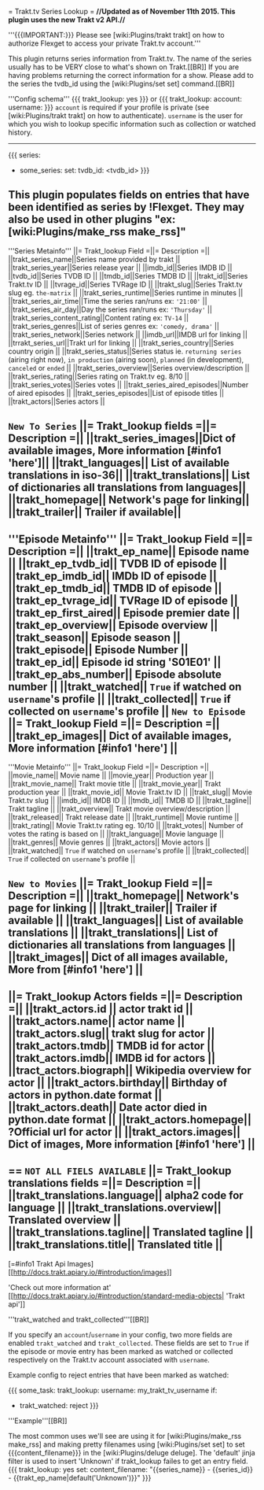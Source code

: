 = Trakt.tv Series Lookup =
**//Updated as of November 11th 2015. This plugin uses the new Trakt v2 API.//**

'''{{{IMPORTANT:}}} Please see [wiki:Plugins/trakt trakt] on how to authorize Flexget to access your private Trakt.tv account.'''

This plugin returns series information from Trakt.tv. The name of the series usually has to be VERY close to what's shown on Trakt.[[BR]]
If you are having problems returning the correct information for a show. Please add to the series the tvdb_id using the [wiki:Plugins/set set] command.[[BR]]

'''Config schema'''
{{{
trakt_lookup: yes
}}}
or
{{{
trakt_lookup:
   account: <flexget account name>
   username: <trakt username>
}}}
`account` is required if your profile is private (see [wiki:Plugins/trakt trakt] on how to authenticate). `username` is the user for which you wish to lookup specific information such as collection or watched history.

----

{{{
series:
  - some_series:
      set:
        tvdb_id: <tvdb_id>
}}}

This plugin populates fields on entries that have been identified as series by !Flexget. They may also be used in other plugins "ex:[wiki:Plugins/make_rss make_rss]"
----
'''Series Metainfo'''
||= Trakt_lookup Field =||= Description =||
||trakt_series_name||Series name provided by trakt ||
||trakt_series_year||Series release year ||
||imdb_id||Series IMDB ID ||
||tvdb_id||Series TVDB ID ||
||tmdb_id||Series TMDB ID ||
||trakt_id||Series Trakt.tv ID ||
||tvrage_id||Series TVRage ID ||
||trakt_slug||Series Trakt.tv slug eg. `the-matrix` ||
||trakt_series_runtime||Series runtime in minutes ||
||trakt_series_air_time||Time the series ran/runs ex: `'21:00'` ||
||trakt_series_air_day||Day the series ran/runs ex: `'Thursday'` ||
||trakt_series_content_rating||Content rating ex: `TV-14` ||
||trakt_series_genres||List of series genres ex: `'comedy, drama'` ||
||trakt_series_network||Series network ||
||imdb_url||IMDB url for linking ||
||trrakt_series_url||Trakt url for linking ||
||trakt_series_country||Series country origin ||
||trakt_series_status||Series status ie. `returning series` (airing right now), `in production` (airing soon), `planned` (in development), `canceled` or `ended` ||
||trakt_series_overview||Series overview/description ||
||trakt_series_rating||Series rating on Trakt.tv eg. 8/10 ||
||trakt_series_votes||Series votes ||
||trakt_series_aired_episodes||Number of aired episodes ||
||trakt_series_episodes||List of episode titles ||
||trakt_actors||Series actors ||

`New To Series`
||= Trakt_lookup fields =||= Description =||
||trakt_series_images||Dict of available images, More information [#info1 'here']||
||trakt_languages|| List of available translations in iso-36||
||trakt_translations|| List of dictionaries all translations from languages||
||trakt_homepage|| Network's page for linking||
||trakt_trailer|| Trailer if available||
----
'''Episode Metainfo'''
||= Trakt_lookup Field =||= Description =||
||trakt_ep_name|| Episode name ||
||trakt_ep_tvdb_id|| TVDB ID of episode ||
||trakt_ep_imdb_id|| IMDb ID of episode ||
||trakt_ep_tmdb_id|| TMDB ID of episode ||
||trakt_ep_tvrage_id|| TVRage ID of episode ||
||trakt_ep_first_aired|| Episode premier date ||
||trakt_ep_overview|| Episode overview ||
||trakt_season|| Episode season ||
||trakt_episode|| Episode Number ||
||trakt_ep_id|| Episode id string 'S01E01' ||
||trakt_ep_abs_number|| Episode absolute number ||
||trakt_watched|| `True` if watched on `username`'s profile ||
||trakt_collected|| `True` if collected on `username`'s profile ||
`New to Episode`
||= Trakt_lookup Field =||= Description =||
||trakt_ep_images|| Dict of available images, More information [#info1 'here'] ||
----
'''Movie Metainfo'''
||= Trakt_lookup Field =||= Description =||
||movie_name|| Movie name ||
||movie_year|| Production year ||
||trakt_movie_name|| Trakt movie title ||
||trakt_movie_year|| Trakt production year ||
||trakt_movie_id|| Movie Trakt.tv ID ||
||trakt_slug|| Movie Trakt.tv slug ||
||imdb_id|| IMDB ID ||
||tmdb_id|| TMDB ID ||
||trakt_tagline|| Trakt tagline ||
||trakt_overview|| Trakt movie overview/description ||
||trakt_released|| Trakt release date ||
||trakt_runtime|| Movie runtime ||
||trakt_rating|| Movie Trakt.tv rating eg. 10/10 ||
||trakt_votes|| Number of votes the rating is based on ||
||trakt_language|| Movie language ||
||trakt_genres|| Movie genres ||
||trakt_actors|| Movie actors ||
||trakt_watched|| `True` if watched on `username`'s profile ||
||trakt_collected|| `True` if collected on `username`'s profile ||

`New to Movies`
||= Trakt_lookup Field =||= Description =||
||trakt_homepage|| Network's page for linking ||
||trakt_trailer|| Trailer if available ||
||trakt_languages|| List of available translations ||
||trakt_translations|| List of dictionaries all translations from languages ||
||trakt_images|| Dict of all images available, More from [#info1 'here'] ||
----
||= Trakt_lookup Actors fields =||= Description =||
||trakt_actors.id || actor trakt id ||
||trakt_actors.name|| actor name ||
||trakt_actors.slug|| trakt slug for actor ||
||trakt_actors.tmdb|| TMDB id for actor ||
||trakt_actors.imdb|| IMDB id for actors ||
||tract_actors.biograph|| Wikipedia overview for actor ||
||trakt_actors.birthday|| Birthday of actors in python.date format ||
||trakt_actors.death|| Date actor died in python.date format ||
||trakt_actors.homepage|| ?Official url for actor ||
||trakt_actors.images|| Dict of images, More information [#info1 'here'] ||
----
== `NOT ALL FIELS AVAILABLE`
||= Trakt_lookup translations fields =||= Description =||
||trakt_translations.language|| alpha2 code for language ||
||trakt_translations.overview|| Translated overview ||
||trakt_translations.tagline|| Translated tagline ||
||trakt_translations.title|| Translated title ||
----
[=#info1 Trakt Api Images][[http://docs.trakt.apiary.io/#introduction/images]]

'Check out more information at' [[http://docs.trakt.apiary.io/#introduction/standard-media-objects| 'Trakt api']]

'''trakt_watched and trakt_collected'''[[BR]]

If you specify an `account`/`username` in your config, two more fields are enabled `trakt_watched` and `trakt_collected`. These fields are set to `True` if the episode or movie entry has been marked as watched or collected respectively on the Trakt.tv account associated with `username`.

Example config to reject entries that have been marked as watched:

{{{
some_task:
  trakt_lookup:
    username: my_trakt_tv_username
  if:
   - trakt_watched: reject
}}}

'''Example'''[[BR]]

The most common uses we'll see are using it for [wiki:Plugins/make_rss make_rss] and making pretty filenames using [wiki:Plugins/set set] to set {{{content_filename}}} in the [wiki:Plugins/deluge deluge]. The 'default' jinja filter is used to insert 'Unknown' if trakt_lookup failes to get an entry field.
{{{
trakt_lookup: yes
set:
  content_filename: "{{series_name}} - {{series_id}} - {{trakt_ep_name|default('Unknown')}}"
}}}